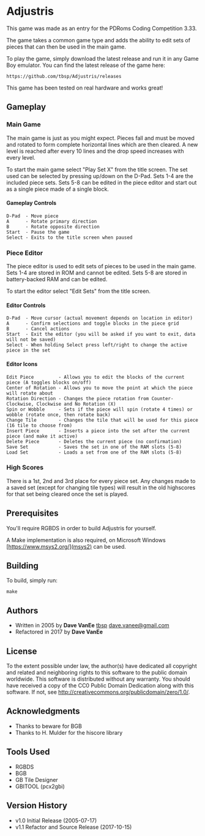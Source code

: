 # Adjustris

This game was made as an entry for the PDRoms Coding Competition 3.33.

The game takes a common game type and adds the ability to edit sets of pieces that can then be used in the main game.

To play the game, simply download the latest release and run it in any Game Boy emulator. You can find the latest release of the game here:

    https://github.com/tbsp/Adjustris/releases
    
This game has been tested on real hardware and works great!

## Gameplay

### Main Game

The main game is just as you might expect.  Pieces fall and must be moved and rotated to form complete horizontal lines which are then cleared.  A new level is reached after every 10 lines and the drop speed increases with every level.

To start the main game select "Play Set X" from the title screen.  The set used can be selected by pressing up/down on the D-Pad.  Sets 1-4 are the included piece sets.  Sets 5-8 can be edited in the piece editor and start out as a single piece made of a single block.

#### Gameplay Controls

```
D-Pad  - Move piece
A      - Rotate primary direction
B      - Rotate opposite direction
Start  - Pause the game
Select - Exits to the title screen when paused
```

### Piece Editor

The piece editor is used to edit sets of pieces to be used in the main game.  Sets 1-4 are stored in ROM and cannot be edited.  Sets 5-8 are stored in battery-backed RAM and can be edited.

To start the editor select "Edit Sets" from the title screen.

#### Editor Controls

```
D-Pad  - Move cursor (actual movement depends on location in editor)
A      - Confirm selections and toggle blocks in the piece grid
B      - Cancel actions
Start  - Exit the editor (you will be asked if you want to exit, data will not be saved)
Select - When holding Select press left/right to change the active piece in the set
```

#### Editor Icons

```
Edit Piece         - Allows you to edit the blocks of the current piece (A toggles blocks on/off)
Center of Rotation - Allows you to move the point at which the piece will rotate about
Rotation Direction - Changes the piece rotation from Counter-Clockwise, Clockwise and No Rotation (X)
Spin or Wobble     - Sets if the piece will spin (rotate 4 times) or wobble (rotate once, then rotate back)
Change Tile        - Changes the tile that will be used for this piece (16 tile to choose from)
Insert Piece       - Inserts a piece into the set after the current piece (and make it active)
Delete Piece       - Deletes the current piece (no confirmation)
Save Set           - Saves the set in one of the RAM slots (5-8)
Load Set           - Loads a set from one of the RAM slots (5-8)
```

### High Scores

There is a 1st, 2nd and 3rd place for every piece set.  Any changes made to a saved set (except for changing tile types) will result in the old highscores for that set being cleared once the set is played.


## Prerequisites

You'll require RGBDS in order to build Adjustris for yourself.

A Make implementation is also required, on Microsoft Windows [https://www.msys2.org/](msys2) can be used.

## Building

To build, simply run:

```
make
```

## Authors 

* Written in 2005 by **Dave VanEe** [tbsp](https://github.com/tbsp) dave.vanee@gmail.com
* Refactored in 2017 by **Dave VanEe**

## License

To the extent possible under law, the author(s) have dedicated all copyright and related and neighboring rights to this software to the public domain worldwide. This software is distributed without any warranty.
You should have received a copy of the CC0 Public Domain Dedication along with this software. If not, see <http://creativecommons.org/publicdomain/zero/1.0/>.

## Acknowledgments

* Thanks to beware for BGB
* Thanks to H. Mulder for the hiscore library

## Tools Used

* RGBDS
* BGB
* GB Tile Designer
* GBITOOL (pcx2gbi)

## Version History

* v1.0 Initial Release (2005-07-17)
* v1.1 Refactor and Source Release (2017-10-15)
